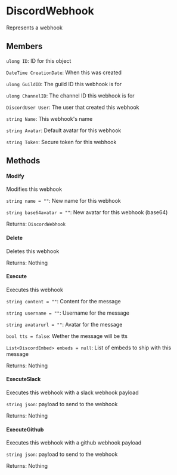 DiscordWebhook
==============
Represents a webhook

## Members

`ulong ID`: ID for this object

`DateTime CreationDate`: When this was created

`ulong GuildID`: The guild ID this webhook is for

`ulong ChannelID`: The channel ID this webhook is for

`DiscordUser User`: The user that created this webhook

`string Name`: This webhook's name

`string Avatar`: Default avatar for this webhook

`string Token`: Secure token for this webhook

## Methods
#### Modify
Modifies this webhook

`string name = ""`: New name for this webhook

`string base64avatar = ""`: New avatar for this webhook (base64)

Returns: `DiscordWebhook`

#### Delete
Deletes this webhook

Returns: Nothing

#### Execute
Executes this webhook

`string content = ""`: Content for the message

`string username = ""`: Username for the message

`string avatarurl = ""`: Avatar for the message

`bool tts = false`: Wether the message will be tts

`List<DiscordEmbed> embeds = null`: List of embeds to ship with this message

Returns: Nothing

#### ExecuteSlack
Executes this webhook with a slack webhook payload

`string json`: payload to send to the webhook

Returns: Nothing

#### ExecuteGithub
Executes this webhook with a github webhook payload

`string json`: payload to send to the webhook

Returns: Nothing
